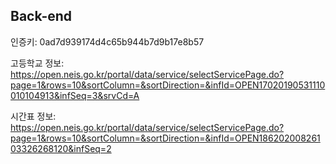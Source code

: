 ## Back-end
인증키: 0ad7d939174d4c65b944b7d9b17e8b57

고등학교 정보: https://open.neis.go.kr/portal/data/service/selectServicePage.do?page=1&rows=10&sortColumn=&sortDirection=&infId=OPEN17020190531110010104913&infSeq=3&srvCd=A

시간표 정보: https://open.neis.go.kr/portal/data/service/selectServicePage.do?page=1&rows=10&sortColumn=&sortDirection=&infId=OPEN18620200826103326268120&infSeq=2
